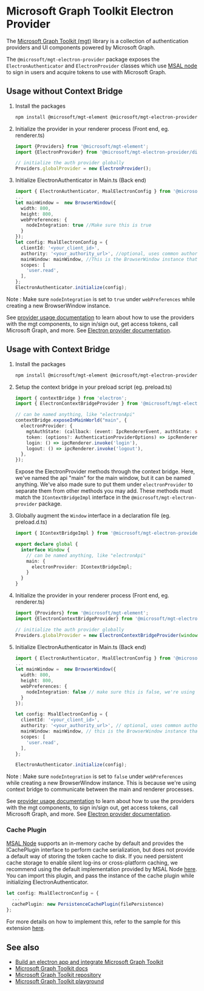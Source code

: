 # Microsoft Graph Toolkit Electron Provider
The [Microsoft Graph Toolkit (mgt)](https://aka.ms/mgt) library is a collection of authentication providers and UI components powered by Microsoft Graph. 

The `@microsoft/mgt-electron-provider` package exposes the `ElectronAuthenticator` and `ElectronProvider` classes which use [MSAL node](https://www.npmjs.com/package/@azure/msal-node) to sign in users and acquire tokens to use with Microsoft Graph.


## Usage without Context Bridge

1. Install the packages

    ```bash
    npm install @microsoft/mgt-element @microsoft/mgt-electron-provider
    ```

2. Initialize the provider in your renderer process (Front end, eg. renderer.ts)

    ```ts
    import {Providers} from '@microsoft/mgt-element';
    import {ElectronProvider} from '@microsoft/mgt-electron-provider/dist/Provider';

    // initialize the auth provider globally
    Providers.globalProvider = new ElectronProvider();
    ```

3. Initialize ElectronAuthenticator in Main.ts (Back end)

    ```ts
    import { ElectronAuthenticator, MsalElectronConfig } from '@microsoft/mgt-electron-provider/dist/Authenticator'; 
    ...
    let mainWindow =  new BrowserWindow({
      width: 800,
      height: 800,
      webPreferences: {
        nodeIntegration: true //Make sure this is true
      }
    });
    let config: MsalElectronConfig = {
      clientId: '<your_client_id>',
      authority: '<your_authority_url>', //optional, uses common authority by default
      mainWindow: mainWindow, //This is the BrowserWindow instance that requires authentication
      scopes: [
        'user.read', 
      ],
    };
    ElectronAuthenticator.initialize(config);
    ```
Note : Make sure `nodeIntegration` is set to `true` under `webPreferences` while creating a new BrowserWindow instance. 

See [provider usage documentation](https://learn.microsoft.com/graph/toolkit/providers) to learn about how to use the providers with the mgt components, to sign in/sign out, get access tokens, call Microsoft Graph, and more. See [Electron provider documentation](https://learn.microsoft.com/graph/toolkit/providers/electron).

## Usage with Context Bridge

1. Install the packages

    ```bash
    npm install @microsoft/mgt-element @microsoft/mgt-electron-provider
    ```

2. Setup the context bridge in your preload script (eg. preload.ts)

    ```ts
    import { contextBridge } from 'electron';
    import { ElectronContextBridgeProvider } from '@microsoft/mgt-electron-provider/dist/Provider';
    
    // can be named anything, like "electronApi"
    contextBridge.exposeInMainWorld("main", {
      electronProvider: {
        mgtAuthState: (callback: (event: IpcRendererEvent, authState: string) => void) => ipcRenderer.on('mgtAuthState', callback),
        token: (options?: AuthenticationProviderOptions) => ipcRenderer.invoke('token', options),
        login: () => ipcRenderer.invoke('login'),
        logout: () => ipcRenderer.invoke('logout'),
      },
    });
    ```

    Expose the ElectronProvider methods through the context bridge. Here, we've named the api "main" for the main window, but it can be named anything. We've also made sure to put them under `electronProvider` to separate them from other methods you may add. These methods must match the `IContextBridgeImpl` interface in the `@microsoft/mgt-electron-provider` package.

3. Globally augment the `Window` interface in a declaration file (eg. preload.d.ts)

    ```ts
    import { IContextBridgeImpl } from '@microsoft/mgt-electron-provider/dist/Provider';

    export declare global {
      interface Window {
        // can be named anything, like "electronApi"
        main: {
          electronProvider: IContextBridgeImpl;
        }
      }
    }
    ```

3. Initialize the provider in your renderer process (Front end, eg. renderer.ts)

    ```ts
    import {Providers} from '@microsoft/mgt-element';
    import {ElectronContextBridgeProvider} from '@microsoft/mgt-electron-provider/dist/Provider';

    // initialize the auth provider globally
    Providers.globalProvider = new ElectronContextBridgeProvider(window.main.electronProvider)
    ```

4. Initialize ElectronAuthenticator in Main.ts (Back end)

    ```ts
    import { ElectronAuthenticator, MsalElectronConfig } from '@microsoft/mgt-electron-provider/dist/Authenticator'; 
    ...
    let mainWindow =  new BrowserWindow({
      width: 800,
      height: 800,
      webPreferences: {
        nodeIntegration: false // make sure this is false, we're using context bridge
      }
    });

    let config: MsalElectronConfig = {
      clientId: '<your_client_id>',
      authority: '<your_authority_url>', // optional, uses common authority by default
      mainWindow: mainWindow, // this is the BrowserWindow instance that requires authentication
      scopes: [
        'user.read', 
      ],
    };

    ElectronAuthenticator.initialize(config);
    ```

Note : Make sure `nodeIntegration` is set to `false` under `webPreferences` while creating a new BrowserWindow instance. This is because we're using context bridge to communicate between the main and renderer processes.

See [provider usage documentation](https://learn.microsoft.com/graph/toolkit/providers) to learn about how to use the providers with the mgt components, to sign in/sign out, get access tokens, call Microsoft Graph, and more. See [Electron provider documentation](https://learn.microsoft.com/graph/toolkit/providers/electron).

### Cache Plugin

[MSAL Node](https://github.com/AzureAD/microsoft-authentication-library-for-js/tree/dev/lib/msal-node) supports an in-memory cache by default and provides the ICachePlugin interface to perform cache serialization, but does not provide a default way of storing the token cache to disk. If you need persistent cache storage to enable silent log-ins or cross-platform caching, we recommend using the default implementation provided by MSAL Node [here](https://github.com/AzureAD/microsoft-authentication-library-for-js/tree/dev/extensions/msal-node-extensions). You can import this plugin, and pass the instance of the cache plugin while initializing ElectronAuthenticator.

```ts
let config: MsalElectronConfig = {
  ...
  cachePlugin: new PersistenceCachePlugin(filePersistence)
};
```
    
For more details on how to implement this, refer to the sample for this extension [here](https://github.com/AzureAD/microsoft-authentication-library-for-js/tree/dev/extensions/samples/msal-node-extensions).  
    


## See also
* [Build an electron app and integrate Microsoft Graph Toolkit](https://learn.microsoft.com/graph/toolkit/get-started/build-an-electron-app)
* [Microsoft Graph Toolkit docs](https://aka.ms/mgt-docs)
* [Microsoft Graph Toolkit repository](https://aka.ms/mgt)
* [Microsoft Graph Toolkit playground](https://mgt.dev)
  
